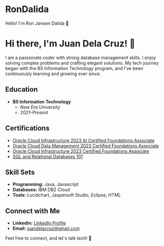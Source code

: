 # RonDalida
Hello! I'm Ron Jansen Dalida 👋 

# Hi there, I'm Juan Dela Cruz! 👋

I am a passionate coder with strong database management skills. I enjoy solving complex problems and crafting elegant solutions. My tech journey began with the BS Information Technology program, and I've been continuously learning and growing ever since.

## Education

- **BS Information Technology**
  - *New Era University*
  - *2021-Present*

## Certifications

- [Oracle Cloud Infrastructure 2023 AI Certified Foundations Associate](Certification_Link1)
- [Oracle Cloud Data Management 2023 Certified Foundations Associate](Certification_Link2)
- [Oracle Cloud Infrastructure 2023 Certified Foundations Associate](Certification_Link3)
- [SQL and Relational Databases 101](Certification_Link4)

## Skill Sets

- **Programming:** Java, Javascript
- **Databases:** IBM DB2 Cloud
- **Tools:** Lucidchart, Jaspersoft Studio, Eclipse, HTML

## Connect with Me

- **LinkedIn:** [LinkedIn Profile](LinkedIn_Profile_Link)
- **Email:** juandelacruz@gmail.com

Feel free to connect, and let's talk tech! 🚀

